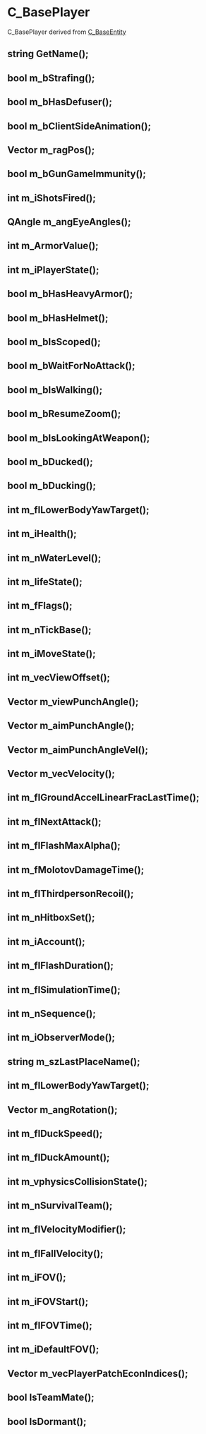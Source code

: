 # C\_BasePlayer

C\_BasePlayer derived from [C\_BaseEntity](c_baseentity.md)

## string GetName\(\);

## bool m\_bStrafing\(\);

## bool m\_bHasDefuser\(\);

## bool m\_bClientSideAnimation\(\);

## Vector m\_ragPos\(\);

## bool m\_bGunGameImmunity\(\);

## int m\_iShotsFired\(\);

## QAngle m\_angEyeAngles\(\);

## int m\_ArmorValue\(\);

## int m\_iPlayerState\(\);

## bool m\_bHasHeavyArmor\(\);

## bool m\_bHasHelmet\(\);

## bool m\_bIsScoped\(\);

## bool m\_bWaitForNoAttack\(\);

## bool m\_bIsWalking\(\);

## bool m\_bResumeZoom\(\);

## bool m\_bIsLookingAtWeapon\(\);

## bool m\_bDucked\(\);

## bool m\_bDucking\(\);

## int m\_flLowerBodyYawTarget\(\);

## int m\_iHealth\(\);

## int m\_nWaterLevel\(\);

## int m\_lifeState\(\);

## int m\_fFlags\(\);

## int m\_nTickBase\(\);

## int m\_iMoveState\(\);

## int m\_vecViewOffset\(\);

## Vector m\_viewPunchAngle\(\);

## Vector m\_aimPunchAngle\(\);

## Vector m\_aimPunchAngleVel\(\);

## Vector m\_vecVelocity\(\);

## int m\_flGroundAccelLinearFracLastTime\(\);

## int m\_flNextAttack\(\);

## int m\_flFlashMaxAlpha\(\);

## int m\_fMolotovDamageTime\(\);

## int m\_flThirdpersonRecoil\(\);

## int m\_nHitboxSet\(\);

## int m\_iAccount\(\);

## int m\_flFlashDuration\(\);

## int m\_flSimulationTime\(\);

## int m\_nSequence\(\);

## int m\_iObserverMode\(\);

## string m\_szLastPlaceName\(\);

## int m\_flLowerBodyYawTarget\(\);

## Vector m\_angRotation\(\);

## int m\_flDuckSpeed\(\);

## int m\_flDuckAmount\(\);

## int m\_vphysicsCollisionState\(\);

## int m\_nSurvivalTeam\(\);

## int m\_flVelocityModifier\(\);

## int m\_flFallVelocity\(\);

## int m\_iFOV\(\);

## int m\_iFOVStart\(\);

## int m\_flFOVTime\(\);

## int m\_iDefaultFOV\(\);

## Vector m\_vecPlayerPatchEconIndices\(\);

## bool IsTeamMate\(\);

## bool IsDormant\(\);

